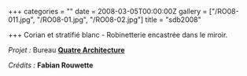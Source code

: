 +++
categories = ""
date = 2008-03-05T00:00:00Z
gallery = ["/RO08-011.jpg", "/RO08-01.jpg", "/RO08-02.jpg"]
title = "sdb2008"

+++
Corian et stratifié blanc - Robinetterie encastrée dans le miroir.

_Projet :_ Bureau [**Quatre Architecture**](http://www.quatre.eu/)

_Crédits :_ **Fabian Rouwette**